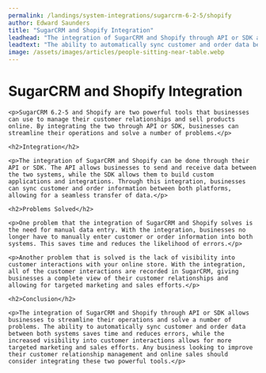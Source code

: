 ```yaml
---
permalink: /landings/system-integrations/sugarcrm-6-2-5/shopify
author: Edward Saunders
title: "SugarCRM and Shopify Integration"
leadhead: "The integration of SugarCRM and Shopify through API or SDK allows businesses to streamline their operations and solve a number of problems"
leadtext: "The ability to automatically sync customer and order data between both systems saves time and reduces errors, while the increased visibility into customer interactions allows for more targeted marketing and sales efforts. Any business looking to improve their customer relationship management and online sales should consider integrating these two powerful tools."
image: /assets/images/articles/people-sitting-near-table.webp
---
```

<div class="arttext">
	<h1>SugarCRM and Shopify Integration</h1>

	<p>SugarCRM 6.2-5 and Shopify are two powerful tools that businesses can use to manage their customer relationships and sell products online. By integrating the two through API or SDK, businesses can streamline their operations and solve a number of problems.</p>

	<h2>Integration</h2>

	<p>The integration of SugarCRM and Shopify can be done through their API or SDK. The API allows businesses to send and receive data between the two systems, while the SDK allows them to build custom applications and integrations. Through this integration, businesses can sync customer and order information between both platforms, allowing for a seamless transfer of data.</p>

	<h2>Problems Solved</h2>

	<p>One problem that the integration of SugarCRM and Shopify solves is the need for manual data entry. With the integration, businesses no longer have to manually enter customer or order information into both systems. This saves time and reduces the likelihood of errors.</p>

	<p>Another problem that is solved is the lack of visibility into customer interactions with your online store. With the integration, all of the customer interactions are recorded in SugarCRM, giving businesses a complete view of their customer relationships and allowing for targeted marketing and sales efforts.</p>

	<h2>Conclusion</h2>

	<p>The integration of SugarCRM and Shopify through API or SDK allows businesses to streamline their operations and solve a number of problems. The ability to automatically sync customer and order data between both systems saves time and reduces errors, while the increased visibility into customer interactions allows for more targeted marketing and sales efforts. Any business looking to improve their customer relationship management and online sales should consider integrating these two powerful tools.</p>

</div>